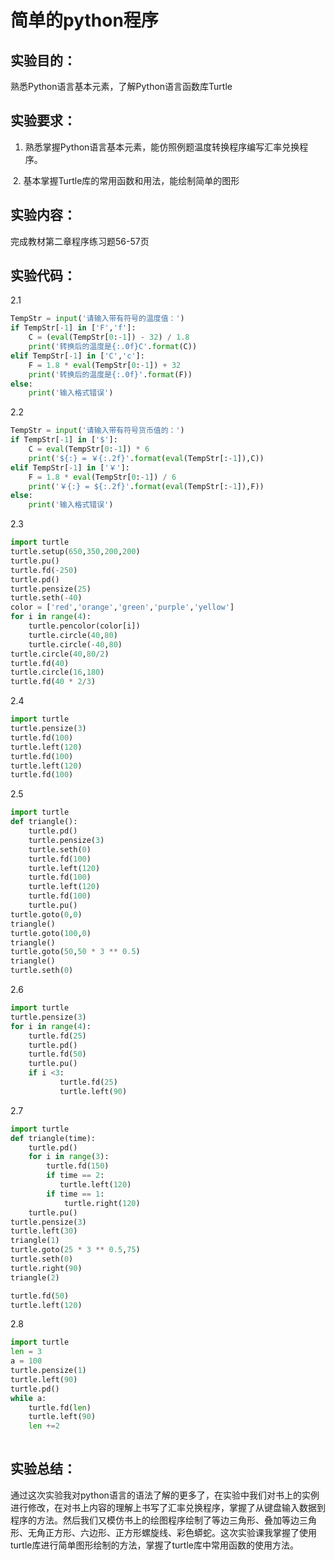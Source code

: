 # 简单的python程序

## 实验目的：

熟悉Python语言基本元素，了解Python语言函数库Turtle

## 实验要求：

1. 熟悉掌握Python语言基本元素，能仿照例题温度转换程序编写汇率兑换程序。

​	2. 基本掌握Turtle库的常用函数和用法，能绘制简单的图形

## 实验内容：

完成教材第二章程序练习题56-57页

## 实验代码：

2.1

``` python
TempStr = input('请输入带有符号的温度值：')
if TempStr[-1] in ['F','f']:
    C = (eval(TempStr[0:-1]) - 32) / 1.8
    print('转换后的温度是{:.0f}C'.format(C))
elif TempStr[-1] in ['C','c']:
    F = 1.8 * eval(TempStr[0:-1]) + 32
    print('转换后的温度是{:.0f}'.format(F))
else:
    print('输入格式错误')
```



2.2

```python
TempStr = input('请输入带有符号货币值的：')
if TempStr[-1] in ['$']:
    C = eval(TempStr[0:-1]) * 6
    print('${:} = ￥{:.2f}'.format(eval(TempStr[:-1]),C))
elif TempStr[-1] in ['￥']:
    F = 1.8 * eval(TempStr[0:-1]) / 6
    print('￥{:} = ${:.2f}'.format(eval(TempStr[:-1]),F))
else:
    print('输入格式错误')
```



2.3

```python
import turtle
turtle.setup(650,350,200,200)
turtle.pu()
turtle.fd(-250)
turtle.pd()
turtle.pensize(25)
turtle.seth(-40)
color = ['red','orange','green','purple','yellow']
for i in range(4):
    turtle.pencolor(color[i])
    turtle.circle(40,80)
    turtle.circle(-40,80)
turtle.circle(40,80/2)
turtle.fd(40)
turtle.circle(16,180)
turtle.fd(40 * 2/3)
```



2.4

```python
import turtle
turtle.pensize(3)
turtle.fd(100)
turtle.left(120)
turtle.fd(100)
turtle.left(120)
turtle.fd(100)
```



2.5

```python
import turtle
def triangle():
    turtle.pd()
    turtle.pensize(3)
    turtle.seth(0)
    turtle.fd(100)
    turtle.left(120)
    turtle.fd(100)
    turtle.left(120)
    turtle.fd(100)
    turtle.pu()
turtle.goto(0,0)
triangle()
turtle.goto(100,0)
triangle()
turtle.goto(50,50 * 3 ** 0.5)
triangle()
turtle.seth(0)
```



2.6

```python
import turtle
turtle.pensize(3)
for i in range(4):
    turtle.fd(25)
    turtle.pd()
    turtle.fd(50)
    turtle.pu() 
    if i <3:
           turtle.fd(25)
           turtle.left(90)
```



2.7

```python
import turtle
def triangle(time):
    turtle.pd()
    for i in range(3):
        turtle.fd(150)
        if time == 2:
           turtle.left(120)
        if time == 1:
            turtle.right(120)
    turtle.pu()
turtle.pensize(3)
turtle.left(30)
triangle(1)
turtle.goto(25 * 3 ** 0.5,75)
turtle.seth(0)
turtle.right(90)
triangle(2)

turtle.fd(50)
turtle.left(120)
```



2.8

```python
import turtle
len = 3
a = 100
turtle.pensize(1)
turtle.left(90)
turtle.pd()
while a:
    turtle.fd(len)
    turtle.left(90)
    len +=2
    
```



## 实验总结：

通过这次实验我对python语言的语法了解的更多了，在实验中我们对书上的实例进行修改，在对书上内容的理解上书写了汇率兑换程序，掌握了从键盘输入数据到程序的方法。然后我们又模仿书上的绘图程序绘制了等边三角形、叠加等边三角形、无角正方形、六边形、正方形螺旋线、彩色蟒蛇。这次实验课我掌握了使用turtle库进行简单图形绘制的方法，掌握了turtle库中常用函数的使用方法。
